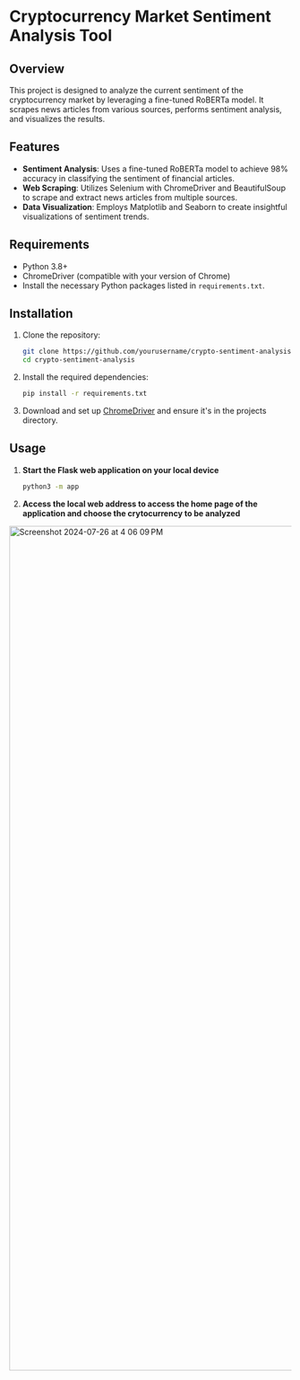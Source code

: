 # Cryptocurrency Market Sentiment Analysis Tool

## Overview
This project is designed to analyze the current sentiment of the cryptocurrency market by leveraging a fine-tuned RoBERTa model. It scrapes news articles from various sources, performs sentiment analysis, and visualizes the results.

## Features
- **Sentiment Analysis**: Uses a fine-tuned RoBERTa model to achieve 98% accuracy in classifying the sentiment of financial articles.
- **Web Scraping**: Utilizes Selenium with ChromeDriver and BeautifulSoup to scrape and extract news articles from multiple sources.
- **Data Visualization**: Employs Matplotlib and Seaborn to create insightful visualizations of sentiment trends.

## Requirements
- Python 3.8+
- ChromeDriver (compatible with your version of Chrome)
- Install the necessary Python packages listed in `requirements.txt`.

## Installation

1. Clone the repository:
    ```bash
    git clone https://github.com/yourusername/crypto-sentiment-analysis.git
    cd crypto-sentiment-analysis
    ```

2. Install the required dependencies:
    ```bash
    pip install -r requirements.txt
    ```

3. Download and set up [ChromeDriver](https://googlechromelabs.github.io/chrome-for-testing/) and ensure it's in the projects directory.

## Usage

1. **Start the Flask web application on your local device**
    ```bash
    python3 -m app
    ```
2. **Access the local web address to access the home page of the application and choose the crytocurrency to be analyzed**


<img width="1505" alt="Screenshot 2024-07-26 at 4 06 09 PM" src="https://github.com/user-attachments/assets/ea4e6c1c-639b-4be8-a2c6-85ae768afa54">
